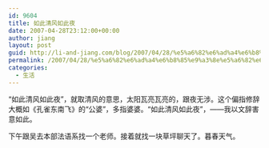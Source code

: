 ```yaml
---
id: 9604
title: 如此清风如此夜
date: 2007-04-28T23:12:00+00:00
author: jiang
layout: post
guid: http://li-and-jiang.com/blog/2007/04/28/%e5%a6%82%e6%ad%a4%e6%b8%85%e9%a3%8e%e5%a6%82%e6%ad%a4%e5%a4%9c/
permalink: /2007/04/28/%e5%a6%82%e6%ad%a4%e6%b8%85%e9%a3%8e%e5%a6%82%e6%ad%a4%e5%a4%9c/
categories:
  - 生活
---
```

“如此清风如此夜”，就取清风的意思，太阳瓦亮瓦亮的，跟夜无涉。这个偏指修辞大概如《孔雀东南飞》的“公婆”，多指婆婆。“如此清风如此夜”，——我以文辞害意如此。 

下午跟吴去本部法语系找一个老师。接着就找一块草坪聊天了。暮春天气。